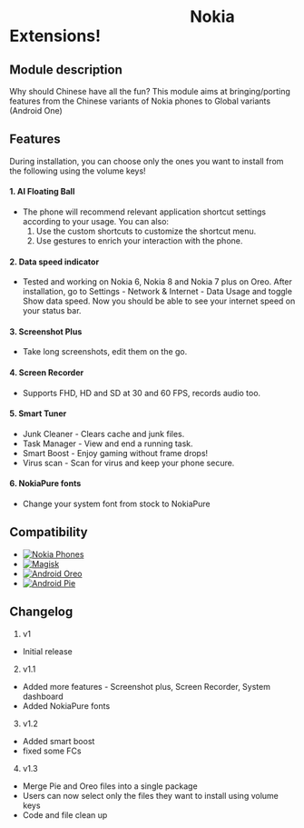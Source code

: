 # &nbsp;&nbsp; &nbsp;&nbsp;&nbsp;&nbsp;&nbsp;&nbsp;&nbsp;&nbsp;&nbsp;&nbsp;&nbsp;&nbsp; &nbsp;&nbsp;&nbsp;&nbsp;&nbsp;&nbsp;&nbsp;&nbsp;&nbsp;&nbsp;&nbsp;&nbsp;&nbsp;&nbsp;&nbsp;&nbsp;&nbsp;&nbsp;&nbsp;&nbsp;&nbsp;&nbsp;&nbsp;&nbsp;&nbsp;&nbsp;&nbsp;&nbsp;&nbsp;&nbsp;&nbsp;&nbsp;Nokia Extensions!

## Module description

Why should Chinese have all the fun? 
This module aims at bringing/porting features from the Chinese variants of Nokia phones to Global variants (Android One)

## Features

During installation, you can choose only the ones you want to install from the following using the volume keys!

#### 1. AI Floating Ball 
  *  The phone will recommend relevant application shortcut settings according to your usage. 
  You can also: 
     1. Use the custom shortcuts to customize the shortcut menu.
     2. Use gestures to enrich your interaction with the phone.    

#### 2. Data speed indicator
   * Tested and working on Nokia 6, Nokia 8 and Nokia 7 plus on Oreo. After installation, go to Settings - Network & Internet - Data Usage and toggle Show data speed. Now you should be able to see your internet speed on your status bar.
   
#### 3. Screenshot Plus
  * Take long screenshots, edit them on the go.
  
#### 4. Screen Recorder
  * Supports FHD, HD and SD at 30 and 60 FPS, records audio too.

#### 5. Smart Tuner
  * Junk Cleaner - Clears cache and junk files.
  * Task Manager - View and end a running task. 
  * Smart Boost - Enjoy gaming without frame drops!
  * Virus scan - Scan for virus and keep your phone secure. 

#### 6. NokiaPure fonts
  * Change your system font from stock to NokiaPure

## Compatibility
  * [![Nokia Phones](https://img.shields.io/badge/Nokia-Android%20phones-blue.svg)](https://www.nokia.com/phones/en_int)
  * [![Magisk](https://img.shields.io/badge/Magisk-17%2B-00B39B.svg)](https://forum.xda-developers.com/apps/magisk/official-magisk-v7-universal-systemless-t3473445)
  * [![Android Oreo](https://img.shields.io/badge/Oreo-8.1.0-blue.svg)](https://www.android.com/versions/oreo-8-0/)
  * [![Android Pie](https://img.shields.io/badge/Pie-9-%23800080.svg)](https://www.android.com/versions/pie-9-0/)

## Changelog 
1. v1
  * Initial release

2. v1.1
  * Added more features - Screenshot plus, Screen Recorder, System dashboard
  * Added NokiaPure fonts
  
3. v1.2
  * Added smart boost 
  * fixed some FCs
  
4. v1.3
  * Merge Pie and Oreo files into a single package
  * Users can now select only the files they want to install using volume keys
  * Code and file clean up
  
